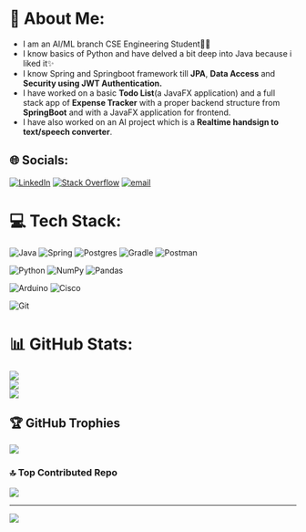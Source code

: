 # 💫 About Me:
+ I am an AI/ML branch CSE Engineering Student👨‍🎓
+ I know basics of Python and have delved a bit deep into Java because i liked it✨
+ I know Spring and Springboot framework till __JPA__, __Data Access__ and __Security using JWT Authentication.__
+ I have worked on a basic __Todo List__(a JavaFX application) and a full stack app of __Expense Tracker__ with a proper backend structure from __SpringBoot__ and with a JavaFX application for frontend.
+ I have also worked on an AI project which is a __Realtime handsign to text/speech converter__.


## 🌐 Socials:
[![LinkedIn](https://img.shields.io/badge/LinkedIn-%230077B5.svg?logo=linkedin&logoColor=white)](https://linkedin.com/in/pranavchandrashekar) [![Stack Overflow](https://img.shields.io/badge/-Stackoverflow-FE7A16?logo=stack-overflow&logoColor=white)](https://stackoverflow.com/users/30800419) [![email](https://img.shields.io/badge/Email-D14836?logo=gmail&logoColor=white)](mailto:pranavchandrashekar5@gmail.com) 

# 💻 Tech Stack:
 ![Java](https://img.shields.io/badge/java-%23ED8B00.svg?style=plastic&logo=openjdk&logoColor=white) ![Spring](https://img.shields.io/badge/spring-%236DB33F.svg?style=plastic&logo=spring&logoColor=white) ![Postgres](https://img.shields.io/badge/postgres-%23316192.svg?style=plastic&logo=postgresql&logoColor=white) ![Gradle](https://img.shields.io/badge/Gradle-02303A.svg?style=plastic&logo=Gradle&logoColor=white) ![Postman](https://img.shields.io/badge/Postman-FF6C37?style=plastic&logo=postman&logoColor=white)
 
![Python](https://img.shields.io/badge/python-3670A0?style=plastic&logo=python&logoColor=ffdd54) ![NumPy](https://img.shields.io/badge/numpy-%23013243.svg?style=plastic&logo=numpy&logoColor=white) ![Pandas](https://img.shields.io/badge/pandas-%23150458.svg?style=plastic&logo=pandas&logoColor=white) 

![Arduino](https://img.shields.io/badge/-Arduino-00979D?style=plastic&logo=Arduino&logoColor=white) ![Cisco](https://img.shields.io/badge/cisco-%23049fd9.svg?style=plastic&logo=cisco&logoColor=black) 

![Git](https://img.shields.io/badge/git-%23F05033.svg?style=plastic&logo=git&logoColor=white)

# 📊 GitHub Stats:
![](https://github-readme-stats.vercel.app/api?username=pranav6266&theme=dark&hide_border=false&include_all_commits=true&count_private=false)<br/>
![](https://nirzak-streak-stats.vercel.app/?user=pranav6266&theme=dark&hide_border=false)<br/>
![](https://github-readme-stats.vercel.app/api/top-langs/?username=pranav6266&theme=dark&hide_border=false&include_all_commits=true&count_private=false&layout=compact)

## 🏆 GitHub Trophies
![](https://github-profile-trophy.vercel.app/?username=pranav6266&theme=radical&no-frame=false&no-bg=false&margin-w=4)

### 🔝 Top Contributed Repo
![](https://github-contributor-stats.vercel.app/api?username=pranav6266&limit=5&theme=dark&combine_all_yearly_contributions=true)

---
[![](https://visitcount.itsvg.in/api?id=pranav6266&icon=0&color=0)](https://visitcount.itsvg.in)

<!-- Proudly created with GPRM ( https://gprm.itsvg.in ) -->
